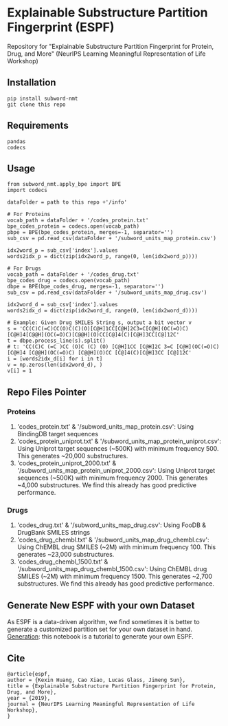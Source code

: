 # Explainable Substructure Partition Fingerprint (ESPF)
Repository for "Explainable Substructure Partition Fingerprint for Protein, Drug, and More" (NeurIPS Learning Meaningful Representation of Life Workshop)

## Installation
```
pip install subword-nmt
git clone this repo
```

## Requirements 
```
pandas
codecs
```

## Usage
```
from subword_nmt.apply_bpe import BPE
import codecs

dataFolder = path to this repo +'/info'

# For Proteins
vocab_path = dataFolder + '/codes_protein.txt'
bpe_codes_protein = codecs.open(vocab_path)
pbpe = BPE(bpe_codes_protein, merges=-1, separator='')
sub_csv = pd.read_csv(dataFolder + '/subword_units_map_protein.csv')

idx2word_p = sub_csv['index'].values
words2idx_p = dict(zip(idx2word_p, range(0, len(idx2word_p))))

# For Drugs
vocab_path = dataFolder + '/codes_drug.txt'
bpe_codes_drug = codecs.open(vocab_path)
dbpe = BPE(bpe_codes_drug, merges=-1, separator='')
sub_csv = pd.read_csv(dataFolder + '/subword_units_map_drug.csv')

idx2word_d = sub_csv['index'].values
words2idx_d = dict(zip(idx2word_d, range(0, len(idx2word_d))))

# Example: Given Drug SMILES String s, output a bit vector v
s = 'CC(C)C(=C)CC(O)C(C)(O)[C@H]1CC[C@H]2C3=C[C@H](OC(=O)C)[C@H]4[C@@H](OC(=O)C)[C@@H](O)CC[C@]4(C)[C@H]3CC[C@]12C'
t = dbpe.process_line(s).split()
# t: 'CC(C)C (=C )CC (O)C (C) (O) [C@H]1CC [C@H]2C 3=C [C@H](OC(=O)C) [C@H]4 [C@@H](OC(=O)C) [C@@H](O)CC [C@]4(C)[C@H]3CC [C@]12C'
i = [words2idx_d[i] for i in t]
v = np.zeros(len(idx2word_d), )
v[i] = 1

```

## Repo Files Pointer
### Proteins
1. 'codes_protein.txt' & '/subword_units_map_protein.csv': Using BindingDB target sequences 
2. 'codes_protein_uniprot.txt' & '/subword_units_map_protein_uniprot.csv': Using Uniprot target sequences (~500K) with minimum frequency 500. This generates ~20,000 substructures.
3. 'codes_protein_uniprot_2000.txt' & '/subword_units_map_protein_uniprot_2000.csv': Using Uniprot target sequences (~500K) with minimum frequency 2000. This generates ~4,000 substructures. We find this already has good predictive performance.

### Drugs
1. 'codes_drug.txt' & '/subword_units_map_drug.csv': Using FooDB & DrugBank SMILES strings 
2. 'codes_drug_chembl.txt' & '/subword_units_map_drug_chembl.csv': Using ChEMBL drug SMILES (~2M) with minimum frequency 100. This generates ~23,000 substructures.
3. 'codes_drug_chembl_1500.txt' & '/subword_units_map_drug_chembl_1500.csv': Using ChEMBL drug SMILES (~2M) with minimum frequency 1500. This generates ~2,700 substructures. We find this already has good predictive performance.

## Generate New ESPF with your own Dataset
As ESPF is a data-driven algorithm, we find sometimes it is better to generate a customized partition set for your own dataset in hand.
[Generation](
        ./generate_drug.ipynb
      ): this notebook is a tutorial to generate your own ESPF.

## Cite
```
@article{espf,
author = {Kexin Huang, Cao Xiao, Lucas Glass, Jimeng Sun},
title = {Explainable Substructure Partition Fingerprint for Protein, Drug, and More},
year = {2019},
journal = {NeurIPS Learning Meaningful Representation of Life Workshop},
}

```
